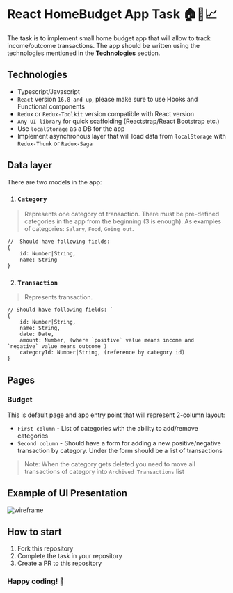 # React HomeBudget App Task 🏠🧮📈

The task is to implement small home budget app that will allow to track income/outcome transactions. 
The app should be written using the technologies mentioned in the **[Technologies](#technologies)** section.

## Technologies

- Typescript/Javascript
- `React` version `16.8 and up`, please make sure to use Hooks and Functional components
- `Redux` or `Redux-Toolkit` version compatible with React version
- `Any UI library` for quick scaffolding (Reactstrap/React Bootstrap etc.)
- Use `localStorage` as a DB for the app
- Implement asynchronous layer that will load data from `localStorage` with `Redux-Thunk` or `Redux-Saga`

## Data layer

There are two models in the app: 
1. ### `Category` 
> Represents one category of transaction. There must be pre-defined categories in the app from the beginning (3 is enough). As examples of categories: `Salary`, `Food`, `Going out`. 

```
//  Should have following fields: 
{ 
    id: Number|String, 
    name: String
} 
```

2. ### `Transaction`
> Represents transaction.

```
// Should have following fields: `
{ 
    id: Number|String, 
    name: String,
    date: Date,
    amount: Number, (where `positive` value means income and `negative` value means outcome )
    categoryId: Number|String, (reference by category id)
}
```

## Pages

### Budget
This is default page and app entry point that will represent 2-column layout:
- `First column` - List of categories with the ability to add/remove categories
- `Second column` - Should have a form for adding a new positive/negative transaction by category. Under the form should be a list of transactions

> Note: When the category gets deleted you need to move all transactions of category into `Archived Transactions` list

## Example of UI Presentation
![wireframe](https://user-images.githubusercontent.com/1899626/167616466-3539e35b-9cce-4877-b64a-a3f4d156aa3c.png)

## How to start

1. Fork this repository
2. Complete the task in your repository
3. Create a PR to this repository


### Happy coding! 🚀
